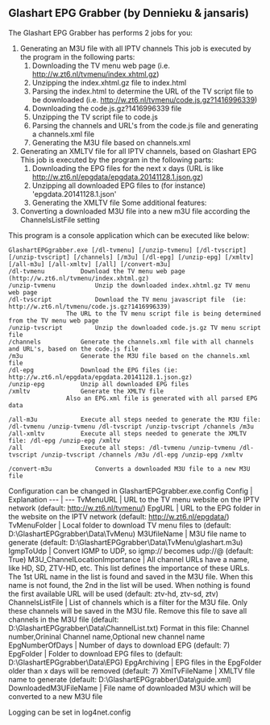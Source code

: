 ﻿Glashart EPG Grabber (by Dennieku & jansaris)
-------------------------------------------------------

The Glashart EPG Grabber has performs 2 jobs for you:
1. Generating an M3U file with all IPTV channels
   This job is executed by the program in the following parts:
   1. Downloading the TV menu web page (i.e. http://w.zt6.nl/tvmenu/index.xhtml.gz)
   2. Unzipping the index.xhtml.gz file to index.html
   3. Parsing the index.html to determine the URL of the TV script file to be downloaded (i.e. http://w.zt6.nl/tvmenu/code.js.gz?1416996339)
   4. Downloading the code.js.gz?1416996339 file
   5. Unzipping the TV script file to code.js
   6. Parsing the channels and URL's from the code.js file and generating a channels.xml file
   7. Generating the M3U file based on channels.xml
2. Generating an XMLTV file for all IPTV channels, based on Glashart EPG
   This job is executed by the program in the following parts:
   1. Downloading the EPG files for the next x days (URL is like http://w.zt6.nl/epgdata/epgdata.20141128.1.json.gz)
   2. Unzipping all downloaded EPG files to (for instance) 'epgdata.20141128.1.json'
   3. Generating the XMLTV file
Some additional features:
3. Converting a downloaded M3U file into a new m3U file according the ChannelsListFile setting


This program is a console application which can be executed like below:
```
GlashartEPGgrabber.exe [/dl-tvmenu] [/unzip-tvmenu] [/dl-tvscript] [/unzip-tvscript] [/channels] [/m3u] [/dl-epg] [/unzip-epg] [/xmltv] [/all-m3u] [/all-xmltv] [/all] [/convert-m3u]
/dl-tvmenu			Download the TV menu web page (http://w.zt6.nl/tvmenu/index.xhtml.gz)
/unzip-tvmenu			Unzip the downloaded index.xhtml.gz TV menu web page
/dl-tvscript			Download the TV menu javascript file  (ie: http://w.zt6.nl/tvmenu/code.js.gz?1416996339)
				The URL to the TV menu script file is being determined from the TV menu web page
/unzip-tvscript			Unzip the downloaded code.js.gz TV menu script file
/channels			Generate the channels.xml file with all channels and URL's, based on the code.js file
/m3u				Generate the M3U file based on the channels.xml file
/dl-epg				Download the EPG files (ie: http://w.zt6.nl/epgdata/epgdata.20141128.1.json.gz)
/unzip-epg			Unzip all downloaded EPG files
/xmltv				Generate the XMLTV file
				Also an EPG.xml file is generated with all parsed EPG data

/all-m3u			Execute all steps needed to generate the M3U file: /dl-tvmenu /unzip-tvmenu /dl-tvscript /unzip-tvscript /channels /m3u
/all-xmltv			Execute all steps needed to generate the XMLTV file: /dl-epg /unzip-epg /xmltv
/all				Execute all steps: /dl-tvmenu /unzip-tvmenu /dl-tvscript /unzip-tvscript /channels /m3u /dl-epg /unzip-epg /xmltv

/convert-m3u			Converts a downloaded M3U file to a new M3U file
```


Configuration can be changed in GlashartEPGgrabber.exe.config
Config | Explanation
--- | ---
TvMenuURL | URL to the TV menu website on the IPTV network (default: http://w.zt6.nl/tvmenu/)
EpgURL | URL to the EPG folder in the website on the IPTV network (default: http://w.zt6.nl/epgdata/)
TvMenuFolder | Local folder to download TV menu files to (default: D:\GlashartEPGgrabber\Data\TvMenu)
M3UfileName | M3U file name to generate (default: D:\GlashartEPGgrabber\Data\TvMenu\glashart.m3u)
IgmpToUdp | Convert IGMP to UDP, so igmp:// becomes udp://@ (default: True)
M3U_ChannelLocationImportance | All channel URLs have a name, like HD, SD, ZTV-HD, etc. This list defines the importance of these URLs. The 1st URL name in the list is found and saved in the M3U file. When this name is not found, the 2nd in the list will be used. When nothing is found the first available URL will be used (default: ztv-hd, ztv-sd, ztv)
ChannelsListFile | List of channels which is a filter for the M3U file. Only these channels will be saved in the M3U file. Remove this file to save all channels in the M3U file (default: D:\GlashartEPGgrabber\Data\ChannelList.txt)
				Format in this file: Channel number,Orininal Channel name,Optional new channel name
EpgNumberOfDays | Number of days to download EPG (default: 7)
EpgFolder | Folder to download EPG files to (default: D:\GlashartEPGgrabber\Data\EPG)
EpgArchiving | EPG files in the EpgFolder older than x days will be removed (default: 7)
XmlTvFileName | XMLTV file name to generate (default: D:\GlashartEPGgrabber\Data\guide.xml)
DownloadedM3UFileName | File name of downloaded M3U which will be converted to a new M3U file


Logging can be set in log4net.config
